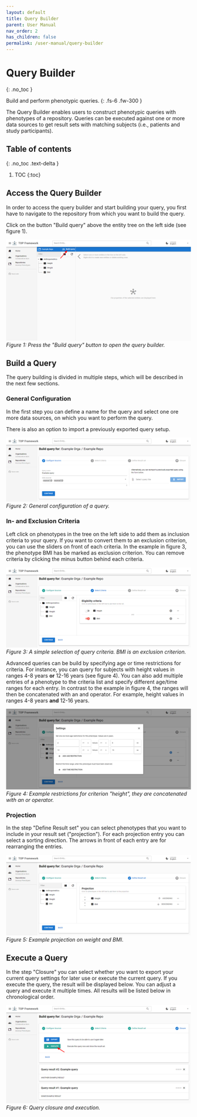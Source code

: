 ```yaml
---
layout: default
title: Query Builder
parent: User Manual
nav_order: 2
has_children: false
permalink: /user-manual/query-builder
---
```


# Query Builder
{: .no_toc }

Build and perform phenotypic queries.
{: .fs-6 .fw-300 }

The Query Builder enables users to construct phenotypic queries with phenotypes of a repository.
Queries can be executed against one or more data sources to get result sets with matching subjects (i.e., patients and study participants).

## Table of contents
{: .no_toc .text-delta }

1. TOC
{:toc}

## Access the Query Builder
In order to access the query builder and start building your query, you first have to navigate to the repository from which you want to build the query.

Click on the button "Build query" above the entity tree on the left side (see figure 1).

!["Build query" button](../../assets/images/query-builder-access.png)
_Figure 1: Press the "Build query" button to open the query builder._

## Build a Query
The query building is divided in multiple steps, which will be described in the next few sections.

### General Configuration
In the first step you can define a name for the query and select one ore more data sources, on which you want to perform the query.

There is also an option to import a previously exported query setup.

![General query configuration](../../assets/images/query-builder-configuration.png)
_Figure 2: General configuration of a query._

### In- and Exclusion Criteria
Left click on phenotypes in the tree on the left side to add them as inclusion criteria to your query. If you want to convert them to an exclusion criterion, you can use the sliders on front of each criteria. In the example in figure 3, the phenotype BMI has be marked as exclusion criterion. You can remove criteria by clicking the minus button behind each criteria.

![Query criteria](../../assets/images/query-builder-criteria.png)
_Figure 3: A simple selection of query criteria. BMI is an exclusion criterion._

Advanced queries can be build by specifying age or time restrictions for criteria. For instance, you can query for subjects with height values in ranges 4-8 years **or** 12-16 years (see figure 4). You can also add multiple entries of a phenotype to the criteria list and specify different age/time ranges for each entry. In contrast to the example in figure 4, the ranges will then be concatenated with an and operator. For example, height values in ranges 4-8 years **and** 12-16 years.

![Restrictions for criterion "height"](../../assets/images/query-builder-criteria-restrictions.png)
_Figure 4: Example restrictions for criterion "height", they are concatenated with an or operator._

### Projection
In the step "Define Result set" you can select phenotypes that you want to include in your result set ("projection"). For each projection entry you can select a sorting direction. The arrows in front of each entry are for rearranging the entries.

![Example projection](../../assets/images/query-builder-projection.png)
_Figure 5: Example projection on weight and BMI._

## Execute a Query
In the step "Closure" you can select whether you want to export your current query settings for later use or execute the current query. If you execute the query, the result will be displayed below. You can adjust a query and execute it multiple times. All results will be listed below in chronological order.

![Query closure](../../assets/images/query-builder-closure.png)
_Figure 6: Query closure and execution._